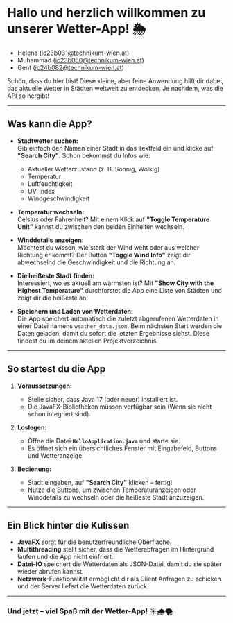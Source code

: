# **Hallo und herzlich willkommen zu unserer Wetter-App!** 🌦️

- Helena (ic23b031@technikum-wien.at)
- Muhammad (ic23b050@technikum-wien.at)
- Gent (ic24b082@technikum-wien.at)

Schön, dass du hier bist! Diese kleine, aber feine Anwendung hilft dir dabei, das aktuelle Wetter in Städten weltweit zu entdecken. Je nachdem, was die API so hergibt!

---

## **Was kann die App?**

- **Stadtwetter suchen:**  
  Gib einfach den Namen einer Stadt in das Textfeld ein und klicke auf **"Search City"**. Schon bekommst du Infos wie:
  - Aktueller Wetterzustand (z. B. Sonnig, Wolkig)
  - Temperatur
  - Luftfeuchtigkeit
  - UV-Index
  - Windgeschwindigkeit  

- **Temperatur wechseln:**  
  Celsius oder Fahrenheit? Mit einem Klick auf **"Toggle Temperature Unit"** kannst du zwischen den beiden Einheiten wechseln.  

- **Winddetails anzeigen:**  
  Möchtest du wissen, wie stark der Wind weht oder aus welcher Richtung er kommt? Der Button **"Toggle Wind Info"** zeigt dir abwechselnd die Geschwindigkeit und die Richtung an.

- **Die heißeste Stadt finden:**  
  Interessiert, wo es aktuell am wärmsten ist? Mit **"Show City with the Highest Temperature"** durchforstet die App eine Liste von Städten und zeigt dir die heißeste an.  

- **Speichern und Laden von Wetterdaten:**  
  Die App speichert automatisch die zuletzt abgerufenen Wetterdaten in einer Datei namens `weather_data.json`. Beim nächsten Start werden die Daten geladen, damit du sofort die letzten Ergebnisse siehst.
  Diese findest du im deinem aktellen Projektverzeichnis.

---

## **So startest du die App**

1. **Voraussetzungen:**  
   - Stelle sicher, dass Java 17 (oder neuer) installiert ist.  
   - Die JavaFX-Bibliotheken müssen verfügbar sein (Wenn sie nicht schon integriert sind).  

2. **Loslegen:**  
   - Öffne die Datei **`HelloApplication.java`** und starte sie.  
   - Es öffnet sich ein übersichtliches Fenster mit Eingabefeld, Buttons und Wetteranzeige.

3. **Bedienung:**  
   - Stadt eingeben, auf **"Search City"** klicken – fertig!  
   - Nutze die Buttons, um zwischen Temperaturanzeigen oder Winddetails zu wechseln oder die heißeste Stadt anzuzeigen.

---

## **Ein Blick hinter die Kulissen**

- **JavaFX** sorgt für die benutzerfreundliche Oberfläche.  
- **Multithreading** stellt sicher, dass die Wetterabfragen im Hintergrund laufen und die App nicht einfriert.  
- **Datei-IO** speichert die Wetterdaten als JSON-Datei, damit du sie später wieder abrufen kannst.  
- **Netzwerk**-Funktionalität ermöglicht dir als Client Anfragen zu schicken und der Server liefert die Wetterdaten zurück.  

---


### **Und jetzt – viel Spaß mit der Wetter-App!** ☀️🌧️🌪️  

